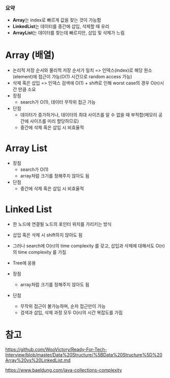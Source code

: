 ### 요약

- **Array**는 index로 빠르게 값을 찾는 것이 가능함
- **LinkedList**는 데이터를 중간에 삽입, 삭제할 때 유리
- **ArrayList**는 데이터를 찾는데 빠르지만, 삽입 및 삭제가 느림

# Array (배열)

- 논리적 저장 순서와 물리적 저장 순서가 일치 => 인덱스(index)로 해당 원소(element)에 접근이 가능(O(1) 시간으로 random access 가능)
- 삭제 혹은 삽입 => 인덱스 검색에 O(1) + shift로 인해 worst case의 경우 O(n)시간 만큼 소요
- 장점
  - search가 O(1), 데이터 무작위 접근 가능
- 단점
  - 데이터가 증가하거나, 데이터의 최대 사이즈를 알 수 없을 때 부적합(메모리 공간에 사이즈를 미리 할당하므로)
  - 중간에 삭제 혹은 삽입 시 비효율적

# Array List

- 장점
  - search가 O(1)
  - array처럼 크기를 정해주지 않아도 됨
- 단점
  - 중간에 삭제 혹은 삽입 시 비효율적

# Linked List

- 한 노드에 연결될 노드의 포인터 위치를 가리키는 방식

- 삽입 혹은 삭제 시 shift하지 않아도 됨
- 그러나 search에 O(n)의 time complexity 를 갖고, 삽입과 삭제에 대해서도 O(n)의 time complexity 를 가짐
- Tree에 응용

- 장점
  - array처럼 크기를 정해주지 않아도 됨
- 단점
  - 무작위 접근이 불가능하며, 순차 접근만이 가능
  - 검색과 삽입, 삭제 과정 모두 O(n)의 시간 복잡도를 가짐

# 참고 

https://github.com/WooVictory/Ready-For-Tech-Interview/blob/master/Data%20Structure/%5BData%20Structure%5D%20Array%20vs%20LinkedList.md

https://www.baeldung.com/java-collections-complexity